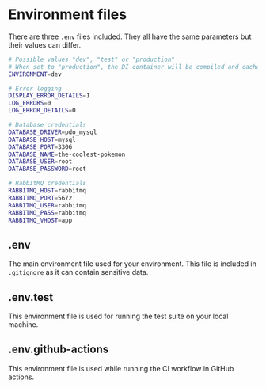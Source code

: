 # Environment files

There are three `.env` files included. They all have the same parameters but their values can differ.

```bash 
# Possible values "dev", "test" or "production"
# When set to "production", the DI container will be compiled and cached.
ENVIRONMENT=dev

# Error logging
DISPLAY_ERROR_DETAILS=1
LOG_ERRORS=0
LOG_ERROR_DETAILS=0

# Database credentials
DATABASE_DRIVER=pdo_mysql
DATABASE_HOST=mysql
DATABASE_PORT=3306
DATABASE_NAME=the-coolest-pokemon
DATABASE_USER=root
DATABASE_PASSWORD=root

# RabbitMQ credentials
RABBITMQ_HOST=rabbitmq
RABBITMQ_PORT=5672
RABBITMQ_USER=rabbitmq
RABBITMQ_PASS=rabbitmq
RABBITMQ_VHOST=app
```

## .env

The main environment file used for your environment. This file is included in `.gitignore` 
as it can contain sensitive data.

## .env.test

This environment file is used for running the test suite on your local machine.

## .env.github-actions

This environment file is used while running the CI workflow in GitHub actions.